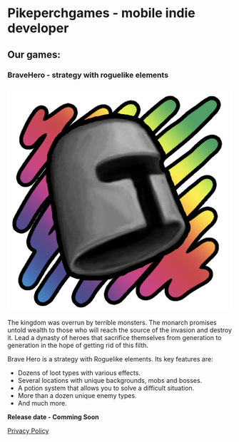 

# Pikeperchgames - mobile indie developer

## Our games: 

### BraveHero - strategy with roguelike elements

![Logo BraveHero](/bravehero/img/BHlogo1.png)

The kingdom was overrun by terrible monsters. The monarch promises untold wealth to those who will reach the source of the invasion and destroy it.
Lead a dynasty of heroes that sacrifice themselves from generation to generation in the hope of getting rid of this filth.

Brave Hero is a strategy with Roguelike elements. Its key features are:

 - Dozens of loot types with various effects.
 - Several locations with unique backgrounds, mobs and bosses.
 - A potion system that allows you to solve a difficult situation.
 - More than a dozen unique enemy types.
 - And much more.

 **Release date  -  Comming Soon** 

[Privacy Policy](/bravehero/docs/privacypolicy.html)
